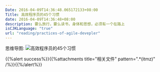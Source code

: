 ```yaml
---
Date: 2016-04-09T14:36:48.065172133+08:00
Title: 高效程序员的45个习惯
date: 2016-04-09T14:36:48+08:00
description: 要么旅行，要么读书，身体和思想，必须有一个在路上
isCJKLanguage: "true"
url: "reading/practices-of-agile-devepler"
---
```


思维导图:
![高效程序员的45个习惯](../media/高效程序员的45个习惯.png)

{{%alert success%}}{{%attachments title="相关文件" pattern=".*(itmz)" /%}}{{%/alert%}}
